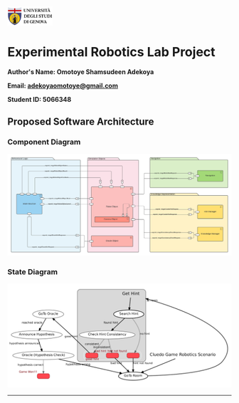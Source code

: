 <a href="https://unige.it/en/">
<img src="images/genoa_logo.png" width="20%" height="20%" title="University of Genoa" alt="University of Genoa" >
</a>

# Experimental Robotics Lab Project

**Author's Name: Omotoye Shamsudeen Adekoya**

**Email: adekoyaomotoye@gmail.com**

**Student ID: 5066348**

## Proposed Software Architecture

### Component Diagram

<img src="UML%20Diagrams/component_diagram_v1.png"  title="Component Diagram Version 1" alt="Component Diagram Version 1" >

### State Diagram

<img src="UML%20Diagrams/state_diagram_v1.png"  title="Smach Viewer State Diagram Version 1" alt="Smach Viewer State Diagram Version 1" >

---
